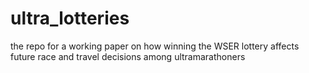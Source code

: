 # ultra_lotteries

the repo for a working paper on how winning the WSER lottery affects future race and travel decisions among ultramarathoners 
